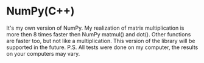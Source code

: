 # NumPy(C++)
It's my own version of NumPy. My realization of matrix multiplication is more then 8 times faster then NumPy matmul() and dot(). Other functions are faster too, but not like a multiplication. This version of the library will be supported in the future. P.S. All tests were done on my computer, the results on your computers may vary.
